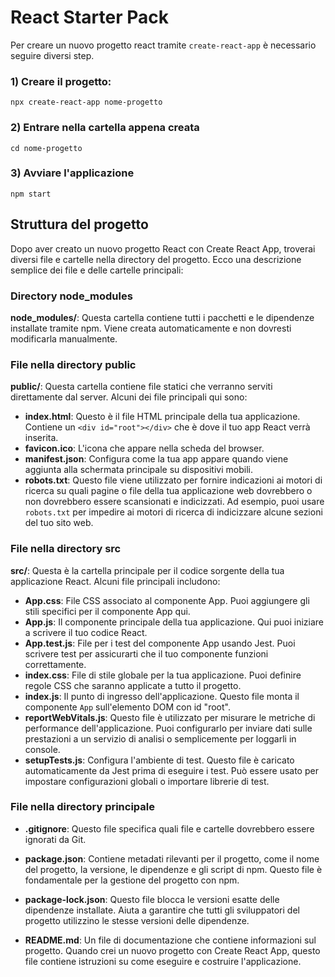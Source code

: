 # React Starter Pack

Per creare un nuovo progetto react tramite `create-react-app` è necessario seguire diversi step.

### 1) Creare il progetto:

    npx create-react-app nome-progetto

### 2) Entrare nella cartella appena creata

    cd nome-progetto
    
### 3) Avviare l'applicazione

    npm start

## Struttura del progetto

Dopo aver creato un nuovo progetto React con Create React App, troverai diversi file e cartelle nella directory del progetto. Ecco una descrizione semplice dei file e delle cartelle principali:

### Directory node_modules

**node_modules/**: Questa cartella contiene tutti i pacchetti e le dipendenze installate tramite npm. Viene creata automaticamente e non dovresti modificarla manualmente.

### File nella directory public

**public/**: Questa cartella contiene file statici che verranno serviti direttamente dal server. Alcuni dei file principali qui sono:
 -   **index.html**: Questo è il file HTML principale della tua applicazione. Contiene un  `<div id="root"></div>`  che è dove il tuo app React verrà inserita.
 -   **favicon.ico**: L'icona che appare nella scheda del browser.
 -   **manifest.json**: Configura come la tua app appare quando viene aggiunta alla schermata principale su dispositivi mobili.
 - **robots.txt**: Questo file viene utilizzato per fornire indicazioni ai motori di ricerca su quali pagine o file della tua applicazione web dovrebbero o non dovrebbero essere scansionati e indicizzati. Ad esempio, puoi usare `robots.txt` per impedire ai motori di ricerca di indicizzare alcune sezioni del tuo sito web.

### File nella directory src

**src/**: Questa è la cartella principale per il codice sorgente della tua applicazione React. Alcuni file principali includono:

 - **App.css**: File CSS associato al componente App. Puoi aggiungere gli stili specifici per il componente App qui.
 - **App.js**: Il componente principale della tua applicazione. Qui puoi iniziare a scrivere il tuo codice React.
 - **App.test.js**: File per i test del componente App usando Jest. Puoi scrivere test per assicurarti che il tuo componente funzioni correttamente.
 - **index.css**: File di stile globale per la tua applicazione. Puoi definire regole CSS che saranno applicate a tutto il progetto.
 - **index.js**: Il punto di ingresso dell'applicazione. Questo file monta il componente `App` sull'elemento DOM con id "root".
 - **reportWebVitals.js**: Questo file è utilizzato per misurare le metriche di performance dell'applicazione. Puoi configurarlo per inviare dati sulle prestazioni a un servizio di analisi o semplicemente per loggarli in console.
 - **setupTests.js**: Configura l'ambiente di test. Questo file è caricato automaticamente da Jest prima di eseguire i test. Può essere usato per impostare configurazioni globali o importare librerie di test.

### File nella directory principale

-   **.gitignore**: Questo file specifica quali file e cartelle dovrebbero essere ignorati da Git.
    
-   **package.json**: Contiene metadati rilevanti per il progetto, come il nome del progetto, la versione, le dipendenze e gli script di npm. Questo file è fondamentale per la gestione del progetto con npm.
    
-   **package-lock.json**: Questo file blocca le versioni esatte delle dipendenze installate. Aiuta a garantire che tutti gli sviluppatori del progetto utilizzino le stesse versioni delle dipendenze.
    
-   **README.md**: Un file di documentazione che contiene informazioni sul progetto. Quando crei un nuovo progetto con Create React App, questo file contiene istruzioni su come eseguire e costruire l'applicazione.


